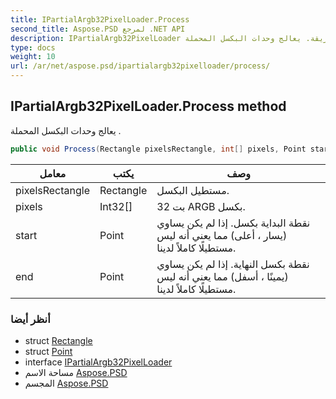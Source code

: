 ```yaml
---
title: IPartialArgb32PixelLoader.Process
second_title: Aspose.PSD لمرجع .NET API
description: IPartialArgb32PixelLoader طريقة. يعالج وحدات البكسل المحملة .
type: docs
weight: 10
url: /ar/net/aspose.psd/ipartialargb32pixelloader/process/
---
```

## IPartialArgb32PixelLoader.Process method

يعالج وحدات البكسل المحملة .

```csharp
public void Process(Rectangle pixelsRectangle, int[] pixels, Point start, Point end)
```

| معامل | يكتب | وصف |
| --- | --- | --- |
| pixelsRectangle | Rectangle | مستطيل البكسل. |
| pixels | Int32[] | 32 بت ARGB بكسل. |
| start | Point | نقطة البداية بكسل. إذا لم يكن يساوي (يسار ، أعلى) مما يعني أنه ليس مستطيلًا كاملاً لدينا. |
| end | Point | نقطة بكسل النهاية. إذا لم يكن يساوي (يمينًا ، أسفل) مما يعني أنه ليس مستطيلًا كاملاً لدينا. |

### أنظر أيضا

* struct [Rectangle](../../rectangle/)
* struct [Point](../../point/)
* interface [IPartialArgb32PixelLoader](../)
* مساحة الاسم [Aspose.PSD](../../ipartialargb32pixelloader/)
* المجسم [Aspose.PSD](../../../)


